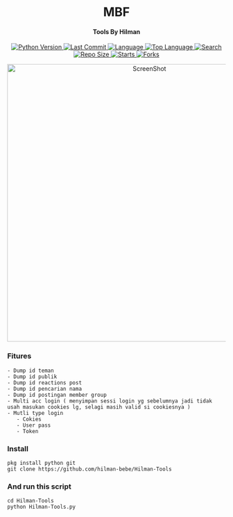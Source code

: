 <h1 align="center">
  MBF
</h1>
<h4 align="center">
  Tools By Hilman
</h4>
<div align="center">
  <a href="https://github.com/hilman-bebe/Hilman-Tools">
    <img alt="Python Version" src="https://img.shields.io/badge/python-3.8-blue.svg"/>
  </a>
  <a href="https://github.com/hilman-bebe/Hilman-Tools">
    <img alt="Last Commit" src="https://img.shields.io/github/last-commit/dz-id/mbf.svg"/>
  </a>
  <a href="https://github.com/hilman-bebe/Hilman-Tools">
    <img alt="Language" src="https://img.shields.io/github/languages/count/dz-id/mbf.svg"/>
  </a>
  <a href="https://github.com/hilman-bebe/Hilman-Tools">
    <img alt="Top Language" src="https://img.shields.io/github/languages/top/dz-id/mbf.svg"/>
  </a>
  <a href="https://github.com/hilman-bebe/Hilman-Tools">
    <img alt="Search" src="https://img.shields.io/github/search/dz-id/mbf/mbf.svg"/>
  </a>
  <a href="https://github.com/hilman-bebe/Hilman-Tools">
    <img alt="Repo Size" src="https://img.shields.io/github/repo-size/dz-id/mbf.svg"/>
  </a>
  <a href="https://github.com/hilman-bebe/Hilman-Tools">
    <img alt="Starts" src="https://img.shields.io/github/stars/dz-id/mbf.svg"/>
  </a>
  <a href="https://github.com/hilman-bebe/Hilman-Tools">
    <img alt="Forks" src="https://img.shields.io/github/forks/dz-id/mbf.svg"/>
  </a>
</div>
<p align="center">
 <img src="https://github.com/hilman-bebe/Hilman-Tools" width="640" title="ScreenShot" alt="ScreenShot">
</p>

### Fitures
```
- Dump id teman
- Dump id publik
- Dump id reactions post
- Dump id pencarian nama
- Dump id postingan member group
- Multi acc login ( menyimpan sessi login yg sebelumnya jadi tidak usah masukan cookies lg, selagi masih valid si cookiesnya )
- Mutli type login
   - Cokies
   - User pass
   - Token
```
### Install
```
pkg install python git
git clone https://github.com/hilman-bebe/Hilman-Tools
```
### And run this script
```
cd Hilman-Tools
python Hilman-Tools.py
```
